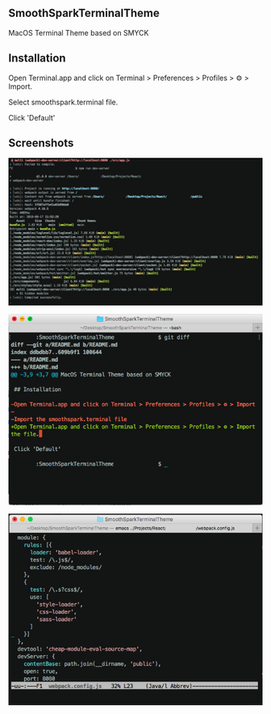 ## SmoothSparkTerminalTheme
MacOS Terminal Theme based on SMYCK

## Installation

Open Terminal.app and click on Terminal > Preferences > Profiles > ⚙ > Import.

Select smoothspark.terminal file. 

Click 'Default'

## Screenshots

![Build](build.png)

![Diff](diff.png)

![Emacs](emacs.png)

